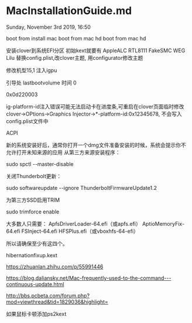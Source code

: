 # MacInstallationGuide.md
Sunday, November 3rd 2019, 16:50

boot from install mac
boot from mac hd
boot from mac hd

安装clover到系统EFI分区
初始kext就要有 AppleALC RTL8111 FakeSMC WEG Lilu
替换config.plist,改clover主题, 用configurator修改主题

修改机型15,1
注入igpu

引导处 lastbootvolume 时间 0

0x0d220003

ig-platform-id注入错误可能无法启动卡在进度条,可重启在clover页面临时修改
clover->OPtions->Graphics Injector->*-platform-id:0x12345678, 不会写入config.plist文件中

ACPI

新的系统安装好后，通常你打开一个dmg文件准备安装的时候，系统会提示你不允许打开未知来源的应用
从第三方来源安装程序：

sudo spctl --master-disable

关闭Thunderbolt更新：

sudo softwareupdate --ignore ThunderboltFirmwareUpdate1.2

为第三方SSD启用TRIM

sudo trimforce enable



大多数人只需要：
ApfsDriverLoader-64.efi（或apfs.efi）
AptioMemoryFix-64.efi
FSInject-64.efi
HFSPlus.efi（或vboxhfs-64-efi）

所以请确保至少有这四个。

hibernationfixup.kext


https://zhuanlan.zhihu.com/p/55991446

https://blog.daliansky.net/Mac-frequently-used-to-the-command---continuous-update.html

http://bbs.pcbeta.com/forum.php?mod=viewthread&tid=1829036&highlight=


如果鼠标卡顿添加ps2kext
